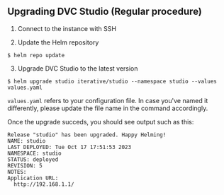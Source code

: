 ## Upgrading DVC Studio (Regular procedure)

1. Connect to the instance with SSH

2. Update the Helm repository

```cli
$ helm repo update
```

3. Upgrade DVC Studio to the latest version

```cli
$ helm upgrade studio iterative/studio --namespace studio --values values.yaml
```

<admon type="info">

`values.yaml` refers to your configuration file. In case you've named it
differently, please update the file name in the command accordingly.

</admon>

Once the upgrade succeds, you should see output such as this:

```
Release "studio" has been upgraded. Happy Helming!
NAME: studio
LAST DEPLOYED: Tue Oct 17 17:51:53 2023
NAMESPACE: studio
STATUS: deployed
REVISION: 5
NOTES:
Application URL:
  http://192.168.1.1/
```
